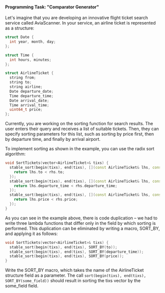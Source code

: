#### Programming Task: "Comparator Generator" ####

Let's imagine that you are developing an innovative flight ticket search service called AviaScanner. In your service, an airline ticket is represented as a structure:

```cpp
struct Date {
  int year, month, day;
};

struct Time {
  int hours, minutes;
};

struct AirlineTicket {
  string from;
  string to;
  string airline;
  Date departure_date;
  Time departure_time;
  Date arrival_date;
  Time arrival_time;
  uint64_t price;
};
```

Currently, you are working on the sorting function for search results. The user enters their query and receives a list of suitable tickets. Then, they can specify sorting parameters for this list, such as sorting by price first, then by departure time, and finally by arrival airport.

To implement sorting as shown in the example, you can use the radix sort algorithm:

```cpp
void SortTickets(vector<AirlineTicket>& tixs) {
  stable_sort(begin(tixs), end(tixs), [](const AirlineTicket& lhs, const AirlineTicket& rhs) {
    return lhs.to < rhs.to;
  });
  stable_sort(begin(tixs), end(tixs), [](const AirlineTicket& lhs, const AirlineTicket& rhs) {
    return lhs.departure_time < rhs.departure_time;
  });
  stable_sort(begin(tixs), end(tixs), [](const AirlineTicket& lhs, const AirlineTicket& rhs) {
    return lhs.price < rhs.price;
  });
}
```

As you can see in the example above, there is code duplication – we had to write three lambda functions that differ only in the field by which sorting is performed. This duplication can be eliminated by writing a macro, SORT_BY, and applying it as follows:

```cpp
void SortTickets(vector<AirlineTicket>& tixs) {
  stable_sort(begin(tixs), end(tixs), SORT_BY(to));
  stable_sort(begin(tixs), end(tixs), SORT_BY(departure_time));
  stable_sort(begin(tixs), end(tixs), SORT_BY(price));
}
```

Write the SORT_BY macro, which takes the name of the AirlineTicket structure field as a parameter. The call `sort(begin(tixs), end(tixs), SORT_BY(some_field))` should result in sorting the tixs vector by the some_field field.